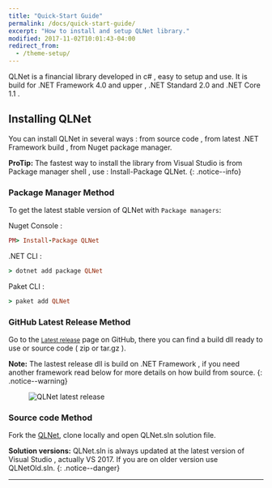 ```yaml
---
title: "Quick-Start Guide"
permalink: /docs/quick-start-guide/
excerpt: "How to install and setup QLNet library."
modified: 2017-11-02T10:01:43-04:00
redirect_from:
  - /theme-setup/
---
```


QLNet is a financial library developed in c# , easy to setup and use. It is build for .NET Framework 4.0 and upper , .NET Standard 2.0 and .NET Core 1.1 .

## Installing QLNet

You can install QLNet  in several ways : from source code , from latest .NET Framework build , from Nuget package manager.

**ProTip:** The fastest way to install the library from Visual Studio is from Package manager shell , use : Install-Package QLNet.
{: .notice--info}

### Package Manager Method

To get the latest stable version of QLNet with `Package managers`:

Nuget Console :
```ruby
PM> Install-Package QLNet 
```
.NET CLI :
```ruby
> dotnet add package QLNet
```

Paket CLI :
```ruby
> paket add QLNet
```


### GitHub Latest Release Method

Go to the <small><a href="https://github.com/amaggiulli/QLNet/releases/latest">Latest release</a></small> page on GitHub,
there you can find a build dll ready to use or source code ( zip or tar.gz ).

**Note:** The lastest release dll is  build on .NET Framework , if you need another framework read below for more details on how build from source.
{: .notice--warning}

<figure>
  <img src="{{ '/assets/images/latest_release.JPG' | absolute_url }}" alt="QLNet latest release">
</figure>

### Source code Method

Fork the [QLNet](https://github.com/amaggiulli/QLNet/fork), clone locally and open QLNet.sln solution file.

**Solution versions:** QLNet.sln is always updated at the latest version of Visual Studio , actually VS 2017.
If you are on older version use QLNetOld.sln. 
{: .notice--danger}

---

